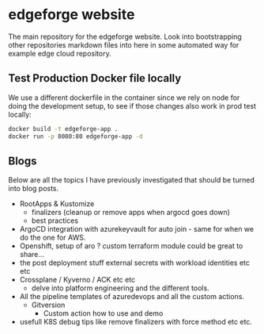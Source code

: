 # edgeforge website

The main repository for the edgeforge website. Look into bootstrapping other repositories markdown files into here in some automated way for example edge cloud repository.

## Test Production Docker file locally

We use a different dockerfile in the container since we rely on node for doing the development setup, to see if those changes also work in prod test locally:

```bash
docker build -t edgeforge-app .
docker run -p 8080:80 edgeforge-app -d
```

## Blogs

Below are all the topics I have previously investigated that should be turned into blog posts.

- RootApps & Kustomize
  - finalizers (cleanup or remove apps when argocd goes down)
  - best practices
- ArgoCD integration with azurekeyvault for auto join - same for when we do the one for AWS.
- Openshift, setup of aro ? custom terraform module could be great to share...
- the post deployment stuff external secrets with workload identities etc etc
- Crossplane / Kyverno / ACK etc etc
  - delve into platform engineering and the different tools.
- All the pipeline templates of azuredevops and all the custom actions.
  - Gitversion
    - Custom action how to use and demo
- usefull K8S debug tips like remove finalizers with force method etc etc.
